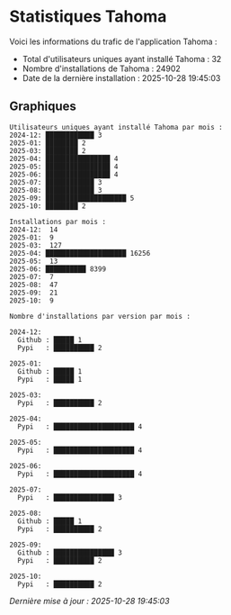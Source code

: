 # Statistiques Tahoma

Voici les informations du trafic de l'application Tahoma :
- Total d'utilisateurs uniques ayant installé Tahoma : 32
- Nombre d'installations de Tahoma : 24902
- Date de la dernière installation : 2025-10-28 19:45:03

## Graphiques
```
Utilisateurs uniques ayant installé Tahoma par mois :
2024-12: ████████████ 3
2025-01: ████████ 2
2025-03: ████████ 2
2025-04: ████████████████ 4
2025-05: ████████████████ 4
2025-06: ████████████████ 4
2025-07: ████████████ 3
2025-08: ████████████ 3
2025-09: ████████████████████ 5
2025-10: ████████ 2
```

```
Installations par mois :
2024-12:  14
2025-01:  9
2025-03:  127
2025-04: ████████████████████ 16256
2025-05:  13
2025-06: ██████████ 8399
2025-07:  7
2025-08:  47
2025-09:  21
2025-10:  9
```

```
Nombre d'installations par version par mois :

2024-12:
  Github : █████ 1
  Pypi   : ██████████ 2

2025-01:
  Github : █████ 1
  Pypi   : █████ 1

2025-03:
  Pypi   : ██████████ 2

2025-04:
  Pypi   : ████████████████████ 4

2025-05:
  Pypi   : ████████████████████ 4

2025-06:
  Pypi   : ████████████████████ 4

2025-07:
  Pypi   : ███████████████ 3

2025-08:
  Github : █████ 1
  Pypi   : ██████████ 2

2025-09:
  Github : ███████████████ 3
  Pypi   : ██████████ 2

2025-10:
  Pypi   : ██████████ 2
```


*Dernière mise à jour : 2025-10-28 19:45:03*
